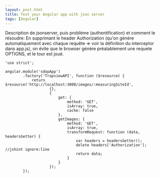```yaml
---
layout: post.html
title: Test your Angular app with json server
tags: [Angular]
---
```


Description de jsonserver, puis problème (authentification) et comment le résoudre:
En supprimant le header Authorization (qu'on génère automatiquement avec chaque requête => voir la définition du interceptor dans app.js), on évite que le browser génère préalablement une requete OPTIONS, et le tour est joué.

~~~ { javascript }
'use strict';

angular.module('sdopApp')
        .factory('TrapviewAPI', function ($resource) {
            return $resource('http://localhost:3000/images/:measuringSiteId',
                    {},
                    {
                        get: {
                            method: 'GET',
                            isArray: true,
                            cache: false
                        },
                        getImages: {
                            method: 'GET',
                            isArray: true,
                            transformRequest: function (data, headersGetter) {
                                var headers = headersGetter();
                                delete headers['Authorization']; //jshint ignore:line
                                return data;
                            }
                        }
                    });
        });
~~~


